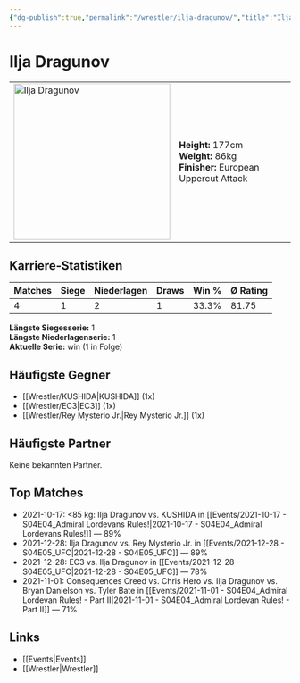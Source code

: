 ```yaml
---
{"dg-publish":true,"permalink":"/wrestler/ilja-dragunov/","title":"Ilja Dragunov","tags":["wrestler"],"noteIcon":""}
---
```



# Ilja Dragunov

<table>
        <tr>
        <td><img src="https://github.com/CptSpaulding1980/choke-slam-wrestling/releases/download/images/Ilja_Dragunov.png" width="280" alt="Ilja Dragunov"></td>
        <td>
        <b>Height:</b> 177cm<br>
        <b>Weight:</b> 86kg<br>
        <b>Finisher:</b> European Uppercut Attack<br>
        </td>
        </tr>
        </table>
        
## Karriere-Statistiken

| Matches | Siege | Niederlagen | Draws | Win % | Ø Rating |
|---------|-------|-------------|-------|-------|-----------|
| 4 | 1 | 2 | 1 | 33.3% | 81.75 |

**Längste Siegesserie:** 1<br>**Längste Niederlagenserie:** 1<br>**Aktuelle Serie:** win (1 in Folge)


## Häufigste Gegner
- [[Wrestler/KUSHIDA\|KUSHIDA]] (1x)
- [[Wrestler/EC3\|EC3]] (1x)
- [[Wrestler/Rey Mysterio Jr.\|Rey Mysterio Jr.]] (1x)

## Häufigste Partner
Keine bekannten Partner.

## Top Matches
- 2021-10-17: <85 kg: Ilja Dragunov vs. KUSHIDA  in [[Events/2021-10-17 - S04E04_Admiral Lordevans Rules!\|2021-10-17 - S04E04_Admiral Lordevans Rules!]] — 89%
- 2021-12-28: Ilja Dragunov vs. Rey Mysterio Jr. in [[Events/2021-12-28 - S04E05_UFC\|2021-12-28 - S04E05_UFC]] — 89%
- 2021-12-28: EC3 vs. Ilja Dragunov in [[Events/2021-12-28 - S04E05_UFC\|2021-12-28 - S04E05_UFC]] — 78%
- 2021-11-01: Consequences Creed vs. Chris Hero vs. Ilja Dragunov vs. Bryan Danielson vs. Tyler Bate in [[Events/2021-11-01 - S04E04_Admiral Lordevan Rules! - Part II\|2021-11-01 - S04E04_Admiral Lordevan Rules! - Part II]] — 71%

## Links
- [[Events\|Events]]
- [[Wrestler\|Wrestler]]
